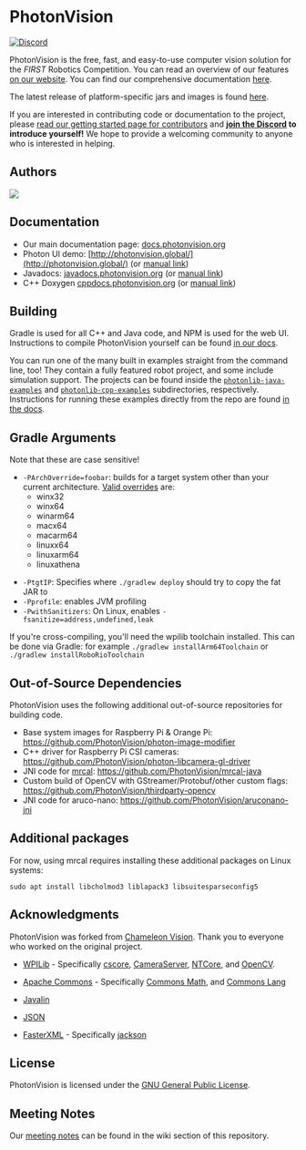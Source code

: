 # PhotonVision

[![Discord](https://img.shields.io/discord/725836368059826228?color=%23738ADB&label=Join%20our%20Discord&logo=discord&logoColor=white)](https://discord.gg/wYxTwym)

PhotonVision is the free, fast, and easy-to-use computer vision solution for the *FIRST* Robotics Competition. You can read an overview of our features [on our website](https://photonvision.org). You can find our comprehensive documentation [here](https://docs.photonvision.org).

The latest release of platform-specific jars and images is found [here](https://github.com/PhotonVision/photonvision/releases).

If you are interested in contributing code or documentation to the project, please [read our getting started page for contributors](https://docs.photonvision.org/en/latest/docs/contributing/index.html) and **[join the Discord](https://discord.gg/wYxTwym) to introduce yourself!** We hope to provide a welcoming community to anyone who is interested in helping.

## Authors

<a href="https://github.com/PhotonVision/photonvision/graphs/contributors">
  <img src="https://contrib.rocks/image?repo=PhotonVision/photonvision" />
</a>

## Documentation

- Our main documentation page: [docs.photonvision.org](https://docs.photonvision.org)
- Photon UI demo: [http://photonvision.global/](http://photonvision.global/) (or [manual link](https://photonvision.github.io/photonvision/built-client/))
- Javadocs: [javadocs.photonvision.org](https://javadocs.photonvision.org) (or [manual link](https://photonvision.github.io/photonvision/built-docs/javadoc/))
- C++ Doxygen  [cppdocs.photonvision.org](https://cppdocs.photonvision.org) (or [manual link](https://photonvision.github.io/photonvision/built-docs/doxygen/html/))

## Building

Gradle is used for all C++ and Java code, and NPM is used for the web UI. Instructions to compile PhotonVision yourself can be found [in our docs](https://docs.photonvision.org/en/latest/docs/contributing/building-photon.html#compiling-instructions).

You can run one of the many built in examples straight from the command line, too! They contain a fully featured robot project, and some include simulation support. The projects can be found inside the [`photonlib-java-examples`](photonlib-java-examples) and [`photonlib-cpp-examples`](photonlib-cpp-examples) subdirectories, respectively. Instructions for running these examples directly from the repo are found [in the docs](https://docs.photonvision.org/en/latest/docs/contributing/building-photon.html#running-examples).

## Gradle Arguments

Note that these are case sensitive!

* `-PArchOverride=foobar`: builds for a target system other than your current architecture. [Valid overrides](https://github.com/wpilibsuite/wpilib-tool-plugin/blob/main/src/main/java/edu/wpi/first/tools/NativePlatforms.java) are:
    * winx32
    * winx64
    * winarm64
    * macx64
    * macarm64
    * linuxx64
    * linuxarm64
    * linuxathena
- `-PtgtIP`: Specifies where `./gradlew deploy` should try to copy the fat JAR to
- `-Pprofile`: enables JVM profiling
- `-PwithSanitizers`: On Linux, enables `-fsanitize=address,undefined,leak`

If you're cross-compiling, you'll need the wpilib toolchain installed. This can be done via Gradle: for example `./gradlew installArm64Toolchain` or `./gradlew installRoboRioToolchain`

## Out-of-Source Dependencies

PhotonVision uses the following additional out-of-source repositories for building code.

- Base system images for Raspberry Pi & Orange Pi: https://github.com/PhotonVision/photon-image-modifier
- C++ driver for Raspberry Pi CSI cameras: https://github.com/PhotonVision/photon-libcamera-gl-driver
- JNI code for [mrcal](https://mrcal.secretsauce.net/): https://github.com/PhotonVision/mrcal-java
- Custom build of OpenCV with GStreamer/Protobuf/other custom flags: https://github.com/PhotonVision/thirdparty-opencv
- JNI code for aruco-nano: https://github.com/PhotonVision/aruconano-jni

## Additional packages

For now, using mrcal requires installing these additional packages on Linux systems:

```
sudo apt install libcholmod3 liblapack3 libsuitesparseconfig5
```

## Acknowledgments

PhotonVision was forked from [Chameleon Vision](https://github.com/Chameleon-Vision/chameleon-vision/). Thank you to everyone who worked on the original project.

* [WPILib](https://github.com/wpilibsuite) - Specifically [cscore](https://github.com/wpilibsuite/allwpilib/tree/main/cscore), [CameraServer](https://github.com/wpilibsuite/allwpilib/tree/main/cameraserver), [NTCore](https://github.com/wpilibsuite/allwpilib/tree/main/ntcore), and [OpenCV](https://github.com/wpilibsuite/thirdparty-opencv).

* [Apache Commons](https://commons.apache.org/) - Specifically [Commons Math](https://commons.apache.org/proper/commons-math/), and [Commons Lang](https://commons.apache.org/proper/commons-lang/)

* [Javalin](https://javalin.io/)

* [JSON](https://json.org)

* [FasterXML](https://github.com/FasterXML) - Specifically [jackson](https://github.com/FasterXML/jackson)

## License

PhotonVision is licensed under the [GNU General Public License](https://www.gnu.org/licenses/gpl-3.0.html).

## Meeting Notes

Our [meeting notes](https://github.com/PhotonVision/photonvision/wiki/PhotonVision-Meeting-Notes) can be found in the wiki section of this repository.
